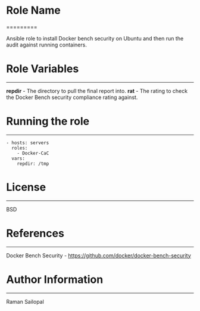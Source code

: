 # Role Name
=========

Ansible role to install Docker bench security on Ubuntu and then run the audit against running containers.


# Role Variables
--------------

**repdir** - The directory to pull the final report into. 
**rat** - The rating to check the Docker Bench security compliance rating against.

# Running the role
---------------

    - hosts: servers
      roles: 
        - Docker-CaC
      vars:
        repdir: /tmp

# License
-------

BSD

# References
------------------

Docker Bench Security - https://github.com/docker/docker-bench-security

# Author Information
------------------

Raman Sailopal
